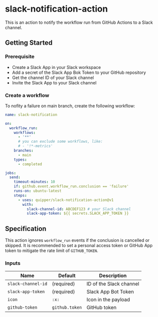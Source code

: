 # slack-notification-action

This is an action to notify the workflow run from GitHub Actions to a Slack channel.

## Getting Started

### Prerequisite

- Create a Slack App in your Slack workspace
- Add a secret of the Slack App Bok Token to your GitHub repository
- Get the channel ID of your Slack channel
- Invite the Slack App to your Slack channel

### Create a workflow

To nofity a failure on main branch, create the following workflow:

```yaml
name: slack-notification

on:
  workflow_run:
    workflows:
      - '**'
      # you can exclude some workflows, like:
      # - '!*-metrics'
    branches:
      - main
    types:
      - completed

jobs:
  send:
    timeout-minutes: 10
    if: github.event.workflow_run.conclusion == 'failure'
    runs-on: ubuntu-latest
    steps:
      - uses: quipper/slack-notification-action@v1
        with:
          slack-channel-id: ABCDEF123 # your Slack channel
          slack-app-token: ${{ secrets.SLACK_APP_TOKEN }}
```


## Specification

This action ignores `workflow_run` events if the conclusion is cancelled or skipped.
It is recommended to set a personal access token or GitHub App token to mitigate the rate limit of `GITHUB_TOKEN`.

### Inputs

| Name | Default | Description
|------|----------|------------
| `slack-channel-id` | (required) | ID of the Slack channel
| `slack-app-token` | (required) | Slack App Bot Token
| `icon` | `:x:` | Icon in the payload
| `github-token` | `github.token` | GitHub token
